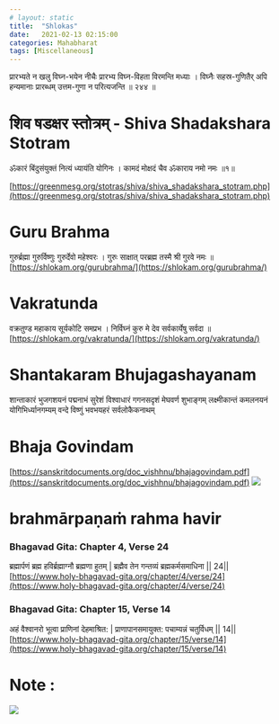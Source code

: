 ```yaml
---
# layout: static
title:  "Shlokas"
date:   2021-02-13 02:15:00
categories: Mahabharat
tags: [Miscellaneous]
---
```


प्रारभ्यते न खलु विघ्न-भयेन नीचैः
प्रारभ्य विघ्न-विहता विरमन्ति मध्याः ।
विघ्नैः सहस्र-गुणितैर् अपि हन्यमानाः
प्रारब्धम् उत्तम-गुणा न परित्यजन्ति ॥ २४४ ॥

# शिव षडक्षर स्तोत्रम् - Shiva Shadakshara Stotram
ॐकारं बिंदुसंयुक्तं नित्यं ध्यायंति योगिनः ।
कामदं मोक्षदं चैव ॐकाराय नमो नमः ॥१॥

[https://greenmesg.org/stotras/shiva/shiva_shadakshara_stotram.php](https://greenmesg.org/stotras/shiva/shiva_shadakshara_stotram.php)

# Guru Brahma
गुरुर्ब्रह्मा गुरुर्विष्णुः गुरुर्देवो महेश्वरः ।
गुरुः साक्षात् परब्रह्म तस्मै श्री गुरवे नमः ॥
[https://shlokam.org/gurubrahma/](https://shlokam.org/gurubrahma/)

# Vakratunda
वक्रतुण्ड महाकाय सूर्यकोटि समप्रभ ।
निर्विघ्नं कुरु मे देव सर्वकार्येषु सर्वदा ॥
[https://shlokam.org/vakratunda/](https://shlokam.org/vakratunda/)

# Shantakaram Bhujagashayanam

शान्ताकारं भुजगशयनं पद्मनाभं सुरेशं
विश्वाधारं गगनसदृशं मेघवर्ण शुभाङ्गम्
लक्ष्मीकान्तं कमलनयनं योगिभिर्ध्यानगम्यम्
वन्दे विष्णुं भवभयहरं सर्वलोकैकनाथम्

# Bhaja Govindam

[https://sanskritdocuments.org/doc_vishhnu/bhajagovindam.pdf](https://sanskritdocuments.org/doc_vishhnu/bhajagovindam.pdf)
![](https://www.youtube.com/watch?v=Go-mAJpH6_w)


# brahmārpaṇaṁ rahma havir

###  Bhagavad Gita: Chapter 4, Verse 24
ब्रह्मार्पणं ब्रह्म हविर्ब्रह्माग्नौ ब्रह्मणा हुतम् |
ब्रह्मैव तेन गन्तव्यं ब्रह्मकर्मसमाधिना || 24||
[https://www.holy-bhagavad-gita.org/chapter/4/verse/24](https://www.holy-bhagavad-gita.org/chapter/4/verse/24)
### Bhagavad Gita: Chapter 15, Verse 14
अहं वैश्वानरो भूत्वा प्राणिनां देहमाश्रित: |
प्राणापानसमायुक्त: पचाम्यन्नं चतुर्विधम् || 14||
[https://www.holy-bhagavad-gita.org/chapter/15/verse/14](https://www.holy-bhagavad-gita.org/chapter/15/verse/14)












# Note : 
![](https://soundcloud.com/sri-sathya-sai-seva-organisation-madhya-pradesh/01-sathya-sai-bal-vikas-sholka?in=sri-sathya-sai-seva-organisation-madhya-pradesh/sets/sri-sathya-sai-bakvikas-shlokas-and-prayers-for-group-1-2-and-3&utm_source=clipboard&utm_medium=text&utm_campaign=social_sharing)
